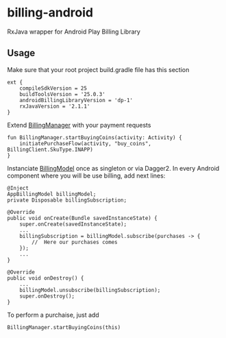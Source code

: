 # billing-android
RxJava wrapper for Android Play Billing Library
## Usage
Make sure that your root project build.gradle file has this section

    ext {
        compileSdkVersion = 25
        buildToolsVersion = '25.0.3'
        androidBillingLibraryVersion = 'dp-1'
        rxJavaVersion = '2.1.1'
    }

Extend [BillingManager](src/main/java/billing/BillingManager.kt) with your payment requests

    fun BillingManager.startBuyingCoins(activity: Activity) {
        initiatePurchaseFlow(activity, "buy_coins", BillingClient.SkuType.INAPP)
    }

Instanciate [BillingModel](src/main/java/billing/BillingModel.kt) once as singleton or via Dagger2.
In every Android component where you will be use billing, add next lines:

    @Inject
    AppBillingModel billingModel;
    private Disposable billingSubscription;

    @Override
    public void onCreate(Bundle savedInstanceState) {
        super.onCreate(savedInstanceState);
        ...
        billingSubscription = billingModel.subscribe(purchases -> {
            //  Here our purchases comes
        });
        ...
    }
    
    @Override
    public void onDestroy() {
        ...
        billingModel.unsubscribe(billingSubscription);
        super.onDestroy();
    }

To perform a purchaise, just add

    BillingManager.startBuyingCoins(this)
